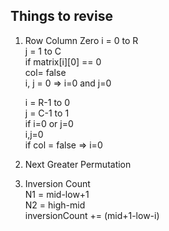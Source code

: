 ## Things to revise
1. Row Column Zero
    i = 0 to R  
    j = 1 to C  
        if matrix[i][0] == 0   
            col= false  
        i, j = 0 => i=0 and j=0  
      
    i = R-1 to 0  
    j = C-1 to 1  
        if i=0 or j=0  
            i,j=0  
            if col = false => i=0  
  
2. Next Greater Permutation  
  
3. Inversion Count  
    N1 = mid-low+1  
    N2 = high-mid  
    inversionCount += (mid+1-low-i)  
